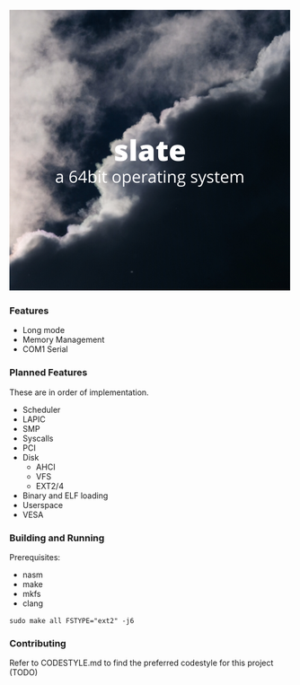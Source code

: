 ![alt text](slate.png "slate")

### Features
- Long mode
- Memory Management
- COM1 Serial

### Planned Features
These are in order of implementation.
- Scheduler
- LAPIC
- SMP
- Syscalls
- PCI
- Disk
    - AHCI
    - VFS
    - EXT2/4
- Binary and ELF loading
- Userspace
- VESA

### Building and Running

Prerequisites:
- nasm
- make
- mkfs
- clang

```
sudo make all FSTYPE="ext2" -j6
```

### Contributing

Refer to CODESTYLE.md to find the preferred codestyle for this project (TODO)
